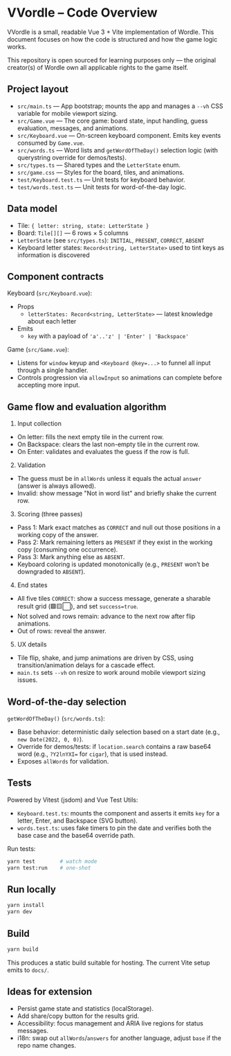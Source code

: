 # VVordle – Code Overview

VVordle is a small, readable Vue 3 + Vite implementation of Wordle. This document focuses on how the code is structured and how the game logic works.

This repository is open sourced for learning purposes only — the original creator(s) of Wordle own all applicable rights to the game itself.

## Project layout

- `src/main.ts` — App bootstrap; mounts the app and manages a `--vh` CSS variable for mobile viewport sizing.
- `src/Game.vue` — The core game: board state, input handling, guess evaluation, messages, and animations.
- `src/Keyboard.vue` — On-screen keyboard component. Emits key events consumed by `Game.vue`.
- `src/words.ts` — Word lists and `getWordOfTheDay()` selection logic (with querystring override for demos/tests).
- `src/types.ts` — Shared types and the `LetterState` enum.
- `src/game.css` — Styles for the board, tiles, and animations.
- `test/Keyboard.test.ts` — Unit tests for keyboard behavior.
- `test/words.test.ts` — Unit tests for word-of-the-day logic.

## Data model

- Tile: `{ letter: string, state: LetterState }`
- Board: `Tile[][]` — 6 rows × 5 columns
- `LetterState` (see `src/types.ts`): `INITIAL`, `PRESENT`, `CORRECT`, `ABSENT`
- Keyboard letter states: `Record<string, LetterState>` used to tint keys as information is discovered

## Component contracts

Keyboard (`src/Keyboard.vue`):
- Props
	- `letterStates: Record<string, LetterState>` — latest knowledge about each letter
- Emits
	- `key` with a payload of `'a'..'z' | 'Enter' | 'Backspace'`

Game (`src/Game.vue`):
- Listens for `window` keyup and `<Keyboard @key=...>` to funnel all input through a single handler.
- Controls progression via `allowInput` so animations can complete before accepting more input.

## Game flow and evaluation algorithm

1) Input collection
- On letter: fills the next empty tile in the current row.
- On Backspace: clears the last non-empty tile in the current row.
- On Enter: validates and evaluates the guess if the row is full.

2) Validation
- The guess must be in `allWords` unless it equals the actual `answer` (answer is always allowed).
- Invalid: show message "Not in word list" and briefly shake the current row.

3) Scoring (three passes)
- Pass 1: Mark exact matches as `CORRECT` and null out those positions in a working copy of the answer.
- Pass 2: Mark remaining letters as `PRESENT` if they exist in the working copy (consuming one occurrence).
- Pass 3: Mark anything else as `ABSENT`.
- Keyboard coloring is updated monotonically (e.g., `PRESENT` won’t be downgraded to `ABSENT`).

4) End states
- All five tiles `CORRECT`: show a success message, generate a sharable result grid (🟩🟨⬜), and set `success=true`.
- Not solved and rows remain: advance to the next row after flip animations.
- Out of rows: reveal the answer.

5) UX details
- Tile flip, shake, and jump animations are driven by CSS, using transition/animation delays for a cascade effect.
- `main.ts` sets `--vh` on resize to work around mobile viewport sizing issues.

## Word-of-the-day selection

`getWordOfTheDay()` (`src/words.ts`):
- Base behavior: deterministic daily selection based on a start date (e.g., `new Date(2022, 0, 0)`).
- Override for demos/tests: if `location.search` contains a raw base64 word (e.g., `?Y2lnYXI=` for `cigar`), that is used instead.
- Exposes `allWords` for validation.

## Tests

Powered by Vitest (jsdom) and Vue Test Utils:
- `Keyboard.test.ts`: mounts the component and asserts it emits `key` for a letter, Enter, and Backspace (SVG button).
- `words.test.ts`: uses fake timers to pin the date and verifies both the base case and the base64 override path.

Run tests:

```sh
yarn test        # watch mode
yarn test:run    # one-shot
```

## Run locally

```sh
yarn install
yarn dev
```

## Build

```sh
yarn build
```

This produces a static build suitable for hosting. The current Vite setup emits to `docs/`.

## Ideas for extension

- Persist game state and statistics (localStorage).
- Add share/copy button for the results grid.
- Accessibility: focus management and ARIA live regions for status messages.
- i18n: swap out `allWords`/`answers` for another language, adjust `base` if the repo name changes.